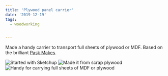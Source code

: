```yaml
---
title: 'Plywood panel carrier'
date: '2019-12-19'
tags:
  - woodworking


---
```


Made a handy carrier to transport full sheets of plywood or MDF. Based on the brilliant [Pask Makes](https://www.youtube.com/watch?v=NfX3oPTniww).

![Started with Sketchup](/images/Plywood-panel-carrier.jpeg "Started with Sketchup")
![Made it from scrap plywood](/images/Plywood-panel-carrier2.jpg "Made it from scrap plywood")
![Handy for carrying full sheets of MDF or plywood](/images/Plywood-panel-carrier3.jpg "Handy for carrying full sheets of MDF or plywood")